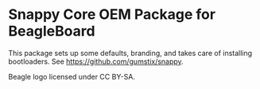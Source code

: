 Snappy Core OEM Package for BeagleBoard
=========================================
This package sets up some defaults, branding, and takes care of installing
bootloaders. See https://github.com/gumstix/snappy.

Beagle logo licensed under CC BY-SA.

